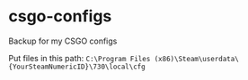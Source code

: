 # csgo-configs
Backup for my CSGO configs

Put files in this path:
``C:\Program Files (x86)\Steam\userdata\{YourSteamNumericID}\730\local\cfg``
